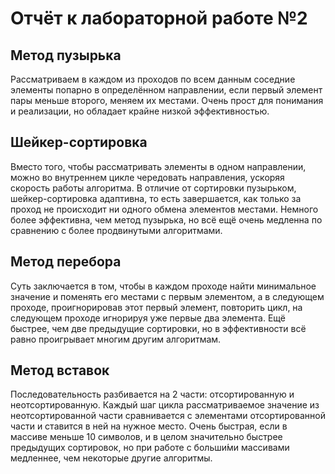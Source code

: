 # Отчёт к лабораторной работе №2

## Метод пузырька

Рассматриваем в каждом из проходов по всем данным соседние элементы попарно в определённом направлении, если первый элемент пары меньше второго, меняем их местами. Очень прост для понимания и реализации, но обладает крайне низкой эффективностью.

## Шейкер-сортировка

Вместо того, чтобы рассматривать элементы в одном направлении, можно во внутреннем цикле чередовать направления, ускоряя скорость работы алгоритма. В отличие от сортировки пузырьком, шейкер-сортировка адаптивна, то есть завершается, как только за проход не происходит ни одного обмена элементов местами. Немного более эффективна, чем метод пузырька, но всё ещё очень медленна по сравнению с более продвинутыми алгоритмами.

## Метод перебора

Суть заключается в том, чтобы в каждом проходе найти минимальное значение и поменять его местами с первым элементом, а в следующем проходе, проигнорировав этот первый элемент, повторить цикл, на следующем проходе игнорируя уже первые два элемента. Ещё быстрее, чем две предыдущие сортировки, но в эффективности всё равно проигрывает многим другим алгоритмам.

## Метод вставок

Последовательность разбивается на 2 части: отсортированную и неотсортированную. Каждый шаг цикла рассматриваемое значение из неотсортированной части сравнивается с элементами отсортированной части и ставится в ней на нужное место. Очень быстрая, если в массиве меньше 10 символов, и в целом значительно быстрее предыдущих сортировок, но при работе с больши́ми массивами медленнее, чем некоторые другие алгоритмы.
